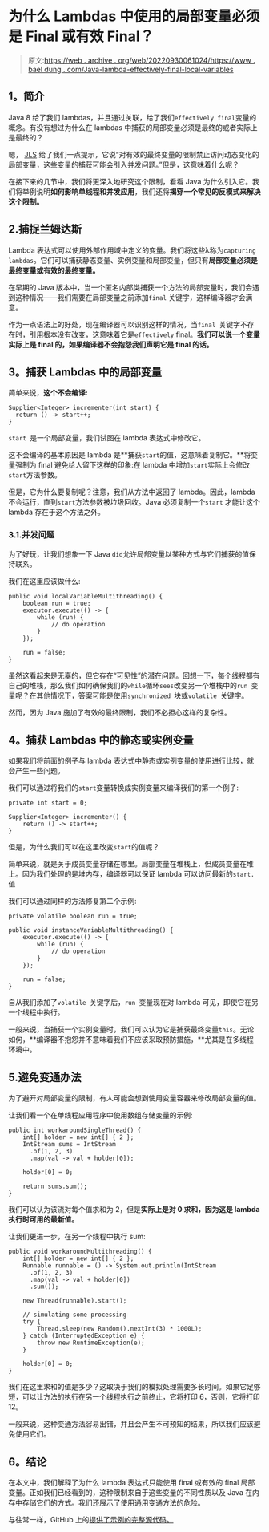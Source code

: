 # 为什么 Lambdas 中使用的局部变量必须是 Final 或有效 Final？

> 原文:[https://web . archive . org/web/20220930061024/https://www . bael dung . com/Java-lambda-effectively-final-local-variables](https://web.archive.org/web/20220930061024/https://www.baeldung.com/java-lambda-effectively-final-local-variables)

## **1。简介**

Java 8 给了我们 lambdas，并且通过关联，给了我们`effectively final`变量的概念。有没有想过为什么在 lambdas 中捕获的局部变量必须是最终的或者实际上是最终的？

嗯， [JLS](https://web.archive.org/web/20221105100820/https://docs.oracle.com/javase/specs/jls/se8/html/jls-15.html#jls-15.27.2) 给了我们一点提示，它说“对有效的最终变量的限制禁止访问动态变化的局部变量，这些变量的捕获可能会引入并发问题。”但是，这意味着什么呢？

在接下来的几节中，我们将更深入地研究这个限制，看看 Java 为什么引入它。我们将举例说明**如何影响单线程和并发应用**，我们还将**揭穿一个常见的反模式来解决这个限制。**

## 2.捕捉兰姆达斯

Lambda 表达式可以使用外部作用域中定义的变量。我们将这些λ称为`capturing lambdas`。它们可以捕获静态变量、实例变量和局部变量，但只有**局部变量必须是最终变量或有效的最终变量。**

在早期的 Java 版本中，当一个匿名内部类捕获一个方法的局部变量时，我们会遇到这种情况——我们需要在局部变量之前添加`final` 关键字，这样编译器才会满意。

作为一点语法上的好处，现在编译器可以识别这样的情况，当`final `关键字不存在时，引用根本没有改变，这意味着它是`effectively` final。**我们可以说一个变量实际上是 final 的，如果编译器不会抱怨我们声明它是 final 的话。**

## **3。捕获 Lambdas 中的局部变量**

简单来说，**这个不会编译:**

```
Supplier<Integer> incrementer(int start) {
  return () -> start++;
}
```

`start `是一个局部变量，我们试图在 lambda 表达式中修改它。

这不会编译的基本原因是 lambda 是**捕获`start`的值，这意味着复制它。**将变量强制为 final 避免给人留下这样的印象:在 lambda 中增加`start`实际上会修改`start`方法参数。

但是，它为什么要复制呢？注意，我们从方法中返回了 lambda。因此，lambda 不会运行，直到`start`方法参数被垃圾回收。Java 必须复制一个`start` 才能让这个 lambda 存在于这个方法之外。

### 3.1.并发问题

为了好玩，让我们想象一下 Java `did`允许局部变量以某种方式与它们捕获的值保持联系。

我们在这里应该做什么:

```
public void localVariableMultithreading() {
    boolean run = true;
    executor.execute(() -> {
        while (run) {
            // do operation
        }
    });

    run = false;
}
```

虽然这看起来是无辜的，但它存在“可见性”的潜在问题。回想一下，每个线程都有自己的堆栈，那么我们如何确保我们的`while`循环`sees`改变另一个堆栈中的`run `变量呢？在其他情况下，答案可能是使用`synchronized `块或`volatile `关键字。

然而，因为 Java 施加了有效的最终限制，我们不必担心这样的复杂性。

## **4。捕获 Lambdas** 中的静态或实例变量

如果我们将前面的例子与 lambda 表达式中静态或实例变量的使用进行比较，就会产生一些问题。

我们可以通过将我们的`start`变量转换成实例变量来编译我们的第一个例子:

```
private int start = 0;

Supplier<Integer> incrementer() {
    return () -> start++;
}
```

但是，为什么我们可以在这里改变`start`的值呢？

简单来说，就是关于成员变量存储在哪里。局部变量在堆栈上，但成员变量在堆上。因为我们处理的是堆内存，编译器可以保证 lambda 可以访问最新的`start.`值

我们可以通过同样的方法修复第二个示例:

```
private volatile boolean run = true;

public void instanceVariableMultithreading() {
    executor.execute(() -> {
        while (run) {
            // do operation
        }
    });

    run = false;
}
```

自从我们添加了`volatile `关键字后，`run `变量现在对 lambda 可见，即使它在另一个线程中执行。

一般来说，当捕获一个实例变量时，我们可以认为它是捕获最终变量`this`。无论如何，**编译器不抱怨并不意味着我们不应该采取预防措施，**尤其是在多线程环境中。

## 5.避免变通办法

为了避开对局部变量的限制，有人可能会想到使用变量容器来修改局部变量的值。

让我们看一个在单线程应用程序中使用数组存储变量的示例:

```
public int workaroundSingleThread() {
    int[] holder = new int[] { 2 };
    IntStream sums = IntStream
      .of(1, 2, 3)
      .map(val -> val + holder[0]);

    holder[0] = 0;

    return sums.sum();
}
```

我们可以认为该流对每个值求和为 2，但是**实际上是对 0 求和，因为这是 lambda 执行时可用的最新值。**

让我们更进一步，在另一个线程中执行 sum:

```
public void workaroundMultithreading() {
    int[] holder = new int[] { 2 };
    Runnable runnable = () -> System.out.println(IntStream
      .of(1, 2, 3)
      .map(val -> val + holder[0])
      .sum());

    new Thread(runnable).start();

    // simulating some processing
    try {
        Thread.sleep(new Random().nextInt(3) * 1000L);
    } catch (InterruptedException e) {
        throw new RuntimeException(e);
    }

    holder[0] = 0;
}
```

我们在这里求和的值是多少？这取决于我们的模拟处理需要多长时间。如果它足够短，可以让方法的执行在另一个线程执行之前终止，它将打印 6，否则，它将打印 12。

一般来说，这种变通方法容易出错，并且会产生不可预知的结果，所以我们应该避免使用它们。

## **6。结论**

在本文中，我们解释了为什么 lambda 表达式只能使用 final 或有效的 final 局部变量。正如我们已经看到的，这种限制来自于这些变量的不同性质以及 Java 在内存中存储它们的方式。我们还展示了使用通用变通方法的危险。

与往常一样，GitHub 上的[提供了示例的完整源代码。](https://web.archive.org/web/20221105100820/https://github.com/eugenp/tutorials/tree/master/core-java-modules/core-java-lambdas)